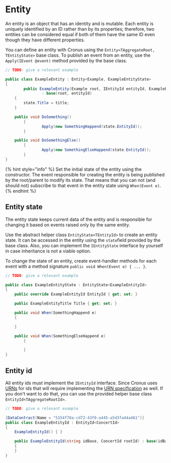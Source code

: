 # Entity

An entity is an object that has an identity and is mutable. Each entity is uniquely identified by an ID rather than by its properties; therefore, two entities can be considered equal if both of them have the same ID even though they have different properties.

You can define an entity with Cronus using the `Entity<TAggregateRoot, TEntityState>` base class. To publish an event from an entity, use the `Apply(IEvent @event)` method provided by the base class.

```csharp
// TODO: give a relevant example

public class ExampleEntity : Entity<Example, ExampleEntityState>
{
		public ExampleEntity(Example root, IEntityId entityId, ExampleEntityTitle title) 
				: base(root, entityId)
    {
        state.Title = title;
    }

    public void DoSomething()
		{
				Apply(new SomethingHappend(state.EntityId));
		}

    public void DoSomethingElse()
		{
				Apply(new SomethingElseHappend(state.EntityId));
		}
}
```

{% hint style="info" %}
Set the initial state of the entity using the constructor. The event responsible for creating the entity is being published by the root/parent to modify its state. That means that you can not \(and should not\) subscribe to that event in the entity state using `When(Event e)`.
{% endhint %}

## Entity state

The entity state keeps current data of the entity and is responsible for changing it based on events raised only by the same entity.

Use the abstract helper class `EntityState<TEntityId>` to create an entity state. It can be accessed in the entity using the `state`field provided by the base class. Also, you can implement the `IEntityState` interface by yourself in case inheritance is not a viable option.

To change the state of an entity, create event-handler methods for each event with a method signature `public void When(Event e) { ... }`.

```csharp
// TODO: give a relevant example

public class ExampleEntityState : EntityState<ExampleEntityId>
{
    public override ExampleEntityId EntityId { get; set; }

    public ExampleEntityTitle Title { get; set; }

    public void When(SomethingHappend e)
    {

    }

    public void When(SomethingElseHappend e)
		{

		}
}
```

## Entity id

All entity ids must implement the `IEntityId` interface. Since Cronus uses [URNs](https://en.wikipedia.org/wiki/Uniform_Resource_Name) for ids that will require implementing the [URN specification](https://tools.ietf.org/html/rfc8141) as well. If you don't want to do that, you can use the provided helper base class `EntityId<TAggregateRootId>`.

```csharp
// TODO: give a relevant example

[DataContract(Name = "5154f78a-cd72-43f0-a445-a5d3fa44a461")]
public class ExampleEntityId : EntityId<ConcertId>
{
    ExampleEntityId() { }

    public ExampleEntityId(string idBase, ConcertId rootId) : base(idBase, rootId, "exampleentity")
    {
    }
}
```

